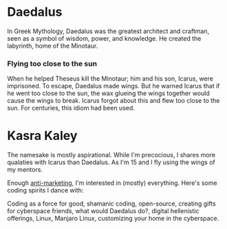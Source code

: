 # Daedalus
In Greek Mythology, Daedalus was the greatest architect and craftman, seen as a symbol of wisdom, power, and knowledge. He created the labyrinth, home of the Minotaur. 
### Flying too close to the sun
When he helped Theseus kill the Minotaur; him and his son, Icarus, were imprisoned. To escape, Daedalus made wings. But he warned Icarus that if he went too close to the sun, the wax glueing the wings together would cause the wings to break. Icarus forgot about this and flew too close to the sun. For centuries, this idiom had been used.

# Kasra Kaley
The namesake is mostly aspirational. While I'm precocious, I shares more qualaties with Icarus than Daedalus. As I'm 15 and I fly using the wings of my mentors.

Enough [anti-marketing](https://notes.andymatuschak.org/z4bK6LaSBRetDzuYkeCs3A8mJ8DufTbK4o6FS), I'm interested in (mostly) everything. Here's some coding spirits I dance with:

Coding as a force for good, shamanic coding, open-source, creating gifts for cyberspace friends, what would Daedalus do?, digital hellenistic offerings, Linux, Manjaro Linux, customizing your home in the cyberspace.
